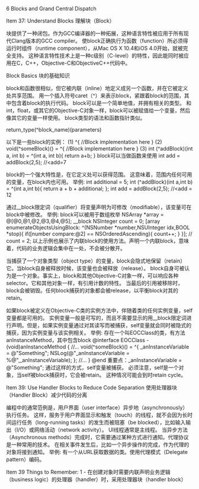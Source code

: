 6 Blocks and Grand Central Dispatch

Item 37: Understand Blocks
理解块（Block）

块提供了一种闭包。作为GCC编译器的一种拓展，这种语言特性被应用于所有现代Clang版本的GCC compiler。
使block正确执行为函数（function）所必须得运行时组件（runtime component），从Mac OS X 10.4和iOS 4.0开始，就被完全支持。
这种语言特性技术上是一种c级别（C-level）的特性，因此能同时被应用在C，C++，Objective-C和ObjectiveC++代码中。

Block Basics 块的基础知识

block和函数很相似，但它被内联（inline）地定义成另一个函数，并在它被定义处共享范围。
用一个插入符号caret（^）来表示block，紧跟着block的范围，其中包含着block的执行代码。
block可以是一个简单地值，并拥有相关的类型。
和int，float，或其它的Objective-C对象一样，block可以被赋值给一个变量，然后像其它的变量一样使用。
block类型的语法和函数指针类似。

return_type(^block_name)(parameters)

以下是一些block的实例：
(1)
^{
	//Block implementation here
}
(2)
void(^someBlock)() = ^{
	//Block implementation here
}
(3)
int (^addBlock)(int a, int b) = ^(int a, int b){
	return a+b;
}
block可以当做函数来使用
int add = addBlock(2,5); //<add=7

block的一个强大特性是，在它定义处可以获得范围。
这意味着，范围内任何可用的变量，在block内也可用。
举例:
	int additional = 5;
	int (^addBlock)(int a,int b) = ^(int a,int b){
		return a + b + additional;
	};
	int add = addBlock(2,5); //<add = 12
	
通过__block限定词（qualifier）将变量声明为可修改（modifiable），该变量可在block中被修改。
举例: 
	block可以被用于数组枚举
	NSArray *array = @[@0,@1,@2,@3,@4,@5];
	__block NSInteger count = 0;
	[array enumerateObjectsUsingBlock:
		^(NSNumber *number,NSUInteger idx,BOOL *stop){
			if([number compare:@2] == NSOrderedAscending){
				count++;
			}
		}];
		// count = 2;
	以上示例也展示了内联block的使用方法。声明一个内联block，意味着，代码的业务逻辑会集中在一处，不会被分散开。

当捕获了一个对象类型（object type）的变量，block会隐式地保留（retain）它。当block自身被释放时候，该变量也会被释放（release）。
block自身可被认为是一个对象。事实上，block和其他Objective-C对象一样，可以响应各种selector。它和其他对象一样，有引用计数的特性。
当最后的引用被移除时，block会被销毁。任何block捕获的对象都会被release，以平衡block对其的retain。

如果block被定义在Objective-C类的实例方法中，伴随着类的任何实例变量，self变量都是可用的。
实例变量一般是可写的，而且不需要显示的用__block限定词进行声明。但是，如果实例变量通过对其读写而被捕获，self变量就会同时被隐式的捕获，因为实例变量与该实例相关。
举例:
	存在一个叫EOCClass的类，有方法anInstanceMethod，其中包含block
	@interface EOCClass
	- (void)anInstanceMethod {
		//...
		void(^someBlock)() = ^{
			_anInstanceVariable = @"Something";
			NSLog(@"_anInstanceVariable = %@",_anInstanceVariable);
		};
		//...
	}
	@end
	重要点：_anInstanceVariable = @"Something"; 通过这样的方式，self变量被捕获。
	必须注意，self是一个对象，当self被block捕获时，它会被retain。
	这种情况可能会到时retain cycle。

Item 39: Use Handler Blocks to Reduce Code Separation
使用处理器块（Handler Block）减少代码的分离

编程中的通常范例是，用户界面（user interface）异步地（asynchronously）执行任务。
这样，服务于用户界面显示和触发（touch）的线程，就不会因为长时间运行任务（long-running tasks）的发生而被阻塞（be blocked），比如输入输出（I/O）或网络活动（network activity）。
UI线程通常是主线程。
当异步方法（Asynchronous methods）完成时，它需要通过某种方式进行通知。代理协议是一种常用的技术。
在相关事件发生后，比如一个异步操作的完成，作为代理的对象将接到通知。
举例: 
	有一个从URL获取数据的类。使用代理模式（Delegate pattern）编码。

Item 39 Things to Remember:
1 - 在创建对象时需要内联声明业务逻辑（business logic）的处理器（handler）时，采用处理器块（handler block）
